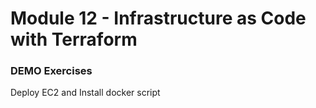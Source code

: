 # Module 12 - Infrastructure as Code with Terraform

### DEMO Exercises

Deploy EC2 and Install docker script